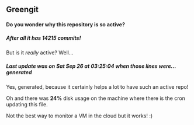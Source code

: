 ## Greengit

#### Do you wonder why this repository is so active?

##### After all it has 14215 commits!

But is it *really* active? Well...

##### Last update was on Sat Sep 26 at 03:25:04 when those lines were... generated

Yes, generated, because it certainly helps a lot to have such an active repo!

Oh and there was **24%** disk usage on the machine
where there is the cron updating this file.

Not the best way to monitor a VM in the cloud but it works! :)
